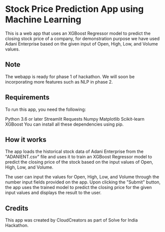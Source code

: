 # Stock Price Prediction App using Machine Learning
This is a web app that uses an XGBoost Regressor model to predict the closing stock price of a company, for demonstration purpose we have used Adani Enterprise based on the given input of Open, High, Low, and Volume values.

## Note
The webapp is ready for phase 1 of hackathon. We will soon be incorporating more features such as NLP in phase 2.

## Requirements
To run this app, you need the following:

Python 3.6 or later
Streamlit
Requests
Numpy
Matplotlib
Scikit-learn
XGBoost
You can install all these dependencies using pip.

## How it works
The app loads the historical stock data of Adani Enterprise from the "ADANIENT.csv" file and uses it to train an XGBoost Regressor model to predict the closing price of the stock based on the input values of Open, High, Low, and Volume.

The user can input the values for Open, High, Low, and Volume through the number input fields provided on the app. Upon clicking the "Submit" button, the app uses the trained model to predict the closing price for the given input values and displays the result to the user.

## Credits
This app was created by CloudCreators as part of Solve for India Hackathon.

